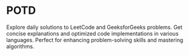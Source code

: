 # POTD
 Explore daily solutions to LeetCode and GeeksforGeeks problems. Get concise explanations and optimized code implementations in various languages. Perfect for enhancing problem-solving skills and mastering algorithms.
